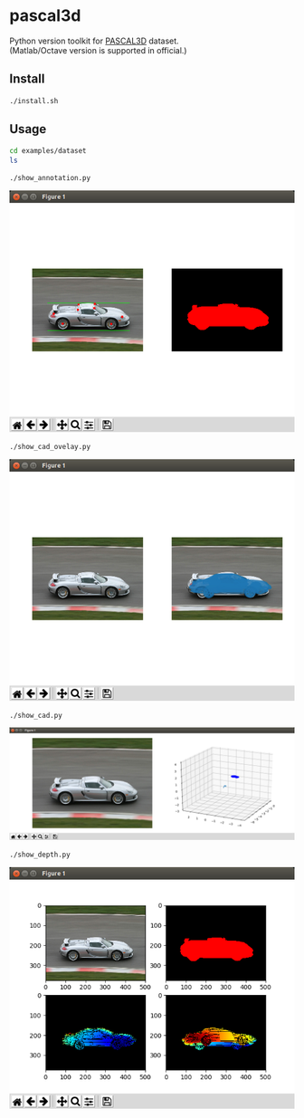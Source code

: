 # pascal3d


Python version toolkit for [PASCAL3D](http://cvgl.stanford.edu/projects/pascal3d.html) dataset.  
(Matlab/Octave version is supported in official.)  


## Install

```bash
./install.sh
```


## Usage

```bash
cd examples/dataset
ls
```

```bash
./show_annotation.py
```

![](static/show_annotation.png)

```bash
./show_cad_ovelay.py
```

![](static/show_cad_overlay.png)

```bash
./show_cad.py
```

![](static/show_cad.png)

```bash
./show_depth.py
```

![](static/show_depth.png)
